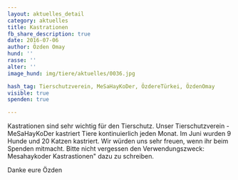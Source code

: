 ```yaml
---
layout: aktuelles_detail
category: aktuelles
title: Kastrationen
fb_share_description: true
date: 2016-07-06
author: Özden Omay
hund: ''
rasse: ''
alter: ''
image_hund: img/tiere/aktuelles/0036.jpg

hash_tag: Tierschutzverein, MeSaHayKoDer, ÖzdereTürkei, ÖzdenOmay
visible: true
spenden: true

---
```

Kastrationen sind sehr wichtig für den Tierschutz. Unser Tierschutzverein - MeSaHayKoDer kastriert Tiere kontinuierlich jeden Monat. Im Juni wurden 9 Hunde und 20 Katzen kastriert.
Wir würden uns sehr freuen, wenn ihr beim Spenden mitmacht. Bitte nicht vergessen den Verwendungszweck: Mesahaykoder Kastrastionen" dazu zu schreiben.

Danke eure Özden
